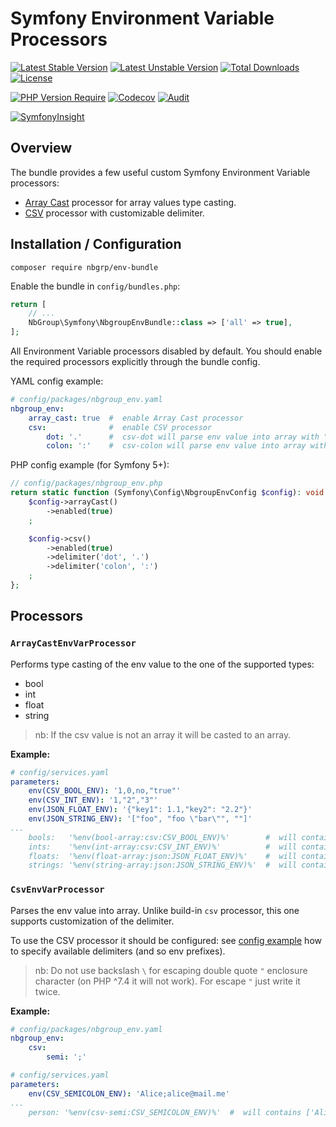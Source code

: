 # Symfony Environment Variable Processors

[![Latest Stable Version](http://poser.pugx.org/nbgrp/env-bundle/v)](https://packagist.org/packages/nbgrp/env-bundle)
[![Latest Unstable Version](http://poser.pugx.org/nbgrp/env-bundle/v/unstable)](https://packagist.org/packages/nbgrp/env-bundle)
[![Total Downloads](https://poser.pugx.org/nbgrp/env-bundle/downloads)](https://packagist.org/packages/nbgrp/env-bundle)
[![License](https://poser.pugx.org/nbgrp/env-bundle/license)](https://packagist.org/packages/nbgrp/env-bundle)

[![PHP Version Require](http://poser.pugx.org/nbgrp/env-bundle/require/php)](https://packagist.org/packages/nbgrp/env-bundle)
[![Codecov](https://codecov.io/gh/nbgrp/env-bundle/branch/1.x/graph/badge.svg?token=3D6RG66XXN)](https://codecov.io/gh/nbgrp/env-bundle)
[![Audit](https://github.com/nbgrp/env-bundle/actions/workflows/audit.yml/badge.svg)](https://github.com/nbgrp/env-bundle/actions/workflows/audit.yml)

[![SymfonyInsight](https://insight.symfony.com/projects/ad06ec8e-3539-4b3c-a5bb-6212f6f842e4/small.svg)](https://insight.symfony.com/projects/ad06ec8e-3539-4b3c-a5bb-6212f6f842e4)

## Overview

The bundle provides a few useful custom Symfony Environment Variable processors:

* [Array Cast](#arraycastenvvarprocessor) processor for array values type casting.
* [CSV](#csvenvvarprocessor) processor with customizable delimiter.

## Installation / Configuration

```
composer require nbgrp/env-bundle
```

Enable the bundle in `config/bundles.php`:

``` php
return [
    // ...
    NbGroup\Symfony\NbgroupEnvBundle::class => ['all' => true],
];
```

All Environment Variable processors disabled by default. You should enable the required processors
explicitly through the bundle config.

YAML config example:

```yaml
# config/packages/nbgroup_env.yaml
nbgroup_env:
    array_cast: true  #  enable Array Cast processor
    csv:              #  enable CSV processor
        dot: '.'      #  csv-dot will parse env value into array with "." as a separator
        colon: ':'    #  csv-colon will parse env value into array with ":" as a separator
```

PHP config example (for Symfony 5+):

```php
// config/packages/nbgroup_env.php
return static function (Symfony\Config\NbgroupEnvConfig $config): void {
    $config->arrayCast()
        ->enabled(true)
    ;

    $config->csv()
        ->enabled(true)
        ->delimiter('dot', '.')
        ->delimiter('colon', ':')
    ;
};
```

## Processors

### `ArrayCastEnvVarProcessor`

Performs type casting of the env value to the one of the supported types:

* bool
* int
* float
* string

> nb: If the csv value is not an array it will be casted to an array.

**Example:**

```yaml
# config/services.yaml
parameters:
    env(CSV_BOOL_ENV): '1,0,no,"true"'
    env(CSV_INT_ENV): '1,"2","3"'
    env(JSON_FLOAT_ENV): '{"key1": 1.1,"key2": "2.2"}'
    env(JSON_STRING_ENV): '["foo", "foo \"bar\"", ""]'
...
    bools:   '%env(bool-array:csv:CSV_BOOL_ENV)%'        #  will contains [true, false, false, true]
    ints:    '%env(int-array:csv:CSV_INT_ENV)%'          #  will contains [1, 2, 3]
    floats:  '%env(float-array:json:JSON_FLOAT_ENV)%'    #  will contains ['key1' => 1.1, 'key2' => 2.2]
    strings: '%env(string-array:json:JSON_STRING_ENV)%'  #  will contains ['foo', 'foo "bar"', '']
```

### `CsvEnvVarProcessor`

Parses the env value into array. Unlike build-in `csv` processor, this one supports customization of
the delimiter.

To use the CSV processor it should be configured: see [config example](#installation--configuration)
how to specify available delimiters (and so env prefixes).

> nb: Do not use backslash ` \ ` for escaping double quote `"` enclosure character (on PHP ^7.4 it will not work).
> For escape `"` just write it twice.

**Example:**

```yaml
# config/packages/nbgroup_env.yaml
nbgroup_env:
    csv:
        semi: ';'

# config/services.yaml
parameters:
    env(CSV_SEMICOLON_ENV): 'Alice;alice@mail.me'
...
    person: '%env(csv-semi:CSV_SEMICOLON_ENV)%'  #  will contains ['Alice', 'alice@mail.me']
```
